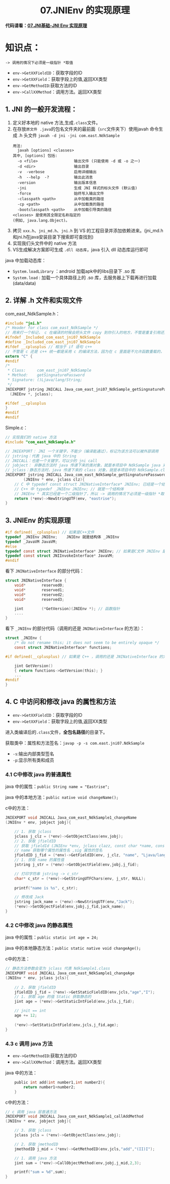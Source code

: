 # <center>07.JNIEnv 的实现原理<center>

**代码请看：[07.JNI基础-JNI Env 实现原理](https://github.com/EastUp/JavaJNITest/tree/master/src/com/east/jni07)**

# 知识点：

`-> 调用的情况下必须是一级指针 *取值`

- `env->GetXXFieldID`：获取字段的ID
- `env->GetXXField`：获取字段上的值,返回XX类型
- `env->GetMethodID`:获取方法的ID
- `env->CallXXMethod`：调用方法。返回XX类型

## 1. JNI 的一般开发流程：
1. 定义好本地的 native 方法,生成`.class`文件。
2. 在存放`原文件 .java`的包名文件夹的最前面（`src`文件夹下）使用javah 命令生成 .h 头文件  `javah -d jni -jni com.east.NdkSample`
   ```
   用法:
     javah [options] <classes>
   其中, [options] 包括:
     -o <file>                输出文件 (只能使用 -d 或 -o 之一)
     -d <dir>                 输出目录
     -v  -verbose             启用详细输出
     -h  --help  -?           输出此消息
     -version                 输出版本信息
     -jni                     生成 JNI 样式的标头文件 (默认值)
     -force                   始终写入输出文件
     -classpath <path>        从中加载类的路径
     -cp <path>               从中加载类的路径
     -bootclasspath <path>    从中加载引导类的路径
   <classes> 是使用其全限定名称指定的
   (例如, java.lang.Object)。
   ```
3. 拷贝 `xxx.h`、`jni_md.h`、`jni.h` 到 VS 的工程目录并添加依赖进来。(jni_md.h和jni.h在java安装目录下搜索即可查找到)
4. 实现我们头文件中的 native 方法
5. VS生成解决方案即可生成 `.dll 动态库`，java 引入 dll 动态库运行即可

java 中加载动态库：

- `System.loadLibrary` ：android 加载apk中的libs目录下 .so 库
- `System.load` : 加载一个具体路径上的 .so 库，去服务器上下载再进行加载(data/data)

## 2. 详解 .h 文件和实现文件

com_east_NdkSample.h：

```c
#include "jni.h"
/* Header for class com_east_NdkSample */
// 用来打一个标记， c 在编译的时候会把头文件 copy 到你引入的地方，不管是重复引用还是相互引用都只会 copy 一次
#ifndef _Included_com_east_jni07_NdkSample
#define _Included_com_east_jni07_NdkSample
#ifdef __cplusplus // 相当于 if 语句 c++
// 不管是 c 还是 c++ 统一都是采用 c 的编译方法，因为在 c 里面是不允许函数重载的，但是在 c++ 里面可以
extern "C" {
#endif
/*
 * Class:     com_east_jni07_NdkSample
 * Method:    getSingnaturePassword
 * Signature: ()Ljava/lang/String;
 */
JNIEXPORT jstring JNICALL Java_com_east_jni07_NdkSample_getSingnaturePassword
  (JNIEnv *, jclass);

#ifdef __cplusplus
}
#endif
#endif
```

Simple.c：

```c
// 实现我们的 native 方法
#include "com_east_NdkSample.h"

// JNIEXPORT： JNI 一个关键字，不能少（编译能通过），标记为该方法可以被外部调用
// jstring：代表 java 中的 String
// JNICALL：也是一个关键字，可以少的 jni call
// jobject： 非静态方法时 java 传递下来的类对象，就是本项目中 NdkSample java 对象
// jclass：静态方法时，java 传递下来的 class 对象，就是本项目中的 NdkSample.class
JNIEXPORT jstring JNICALL Java_com_east_NdkSample_getSingnaturePassword
        (JNIEnv * env, jclass clz){
    // C 中 typedef const struct JNINativeInterface* JNIEnv; 已经是一个结构体指针了
    // C++ 中 typedef _JNIEnv JNIEnv; // 就是一个结构体
    // JNIEnv * 其实已经是一个二级指针了，所以 -> 调用的情况下必须是一级指针 *取值
    return (*env)->NewStringUTF(env, "eastrise");
}
```

## 3. JNIEnv 的实现原理

```c
#if defined(__cplusplus) // 如果是C++文件 
typedef _JNIEnv JNIEnv;    JNIEnv 就是结构体 _JNIEnv
typedef _JavaVM JavaVM;  
#else
typedef const struct JNINativeInterface* JNIEnv; // 如果是C文件 JNIEnv 是JNINativeInterface的一级指针
typedef const struct JNIInvokeInterface* JavaVM;
#endif
```
看下 `JNINativeInterface` 的部分代码：

```c
struct JNINativeInterface {
    void*       reserved0;
    void*       reserved1;
    void*       reserved2;
    void*       reserved3;

    jint        (*GetVersion)(JNIEnv *); // 函数指针
    ....
}
```

看下 `_JNIEnv` 的部分代码（调用的还是 `JNINativeInterface` 的方法）：

```c
struct _JNIEnv {
    /* do not rename this; it does not seem to be entirely opaque */
    const struct JNINativeInterface* functions;

#if defined(__cplusplus) // 如果是 C++ ，调用的还是 JNINativeInterface 的方法

    jint GetVersion()
    { return functions->GetVersion(this); }
    ...
#endif
}
```

## 4. C 中访问和修改 java 的属性和方法

- `env->GetXXFieldID`：获取字段的ID
- `env->GetXXField`：获取字段上的值,返回XX类型

进入类编译后的`.class`文件，**全包名路径**的目录下。

获取类中：属性和方法签名：`javap -p -s com.east.jni07.NdkSample`

- `-s`:输出内部类型签名
- `-p`:显示所有类和成员

### 4.1 C中修改 java 的普通属性

java 中的属性：`public String name = "Eastrise";`

java 中的本地方法：`public native void changeName();`

c中的方法：

```c
JNIEXPORT void JNICALL Java_com_east_NdkSample1_changeName
(JNIEnv * env, jobject jobj){

	// 1. 获取 jclass
	jclass j_clz = (*env)->GetObjectClass(env,jobj);
	// 2. 获取 jfieldID
	// 获取 jfieldId (JNIEnv *env, jclass clazz, const char *name, const char *sig)
	// name 获取哪个属性的属性名 ,sig 属性的签名
	jfieldID j_fid = (*env)->GetFieldID(env, j_clz, "name", "Ljava/lang/String;");
	// 1. 获取 name 的属性值
	jstring j_str = (*env)->GetObjectField(env,jobj,j_fid);

	// 打印字符串 jstring -> c_str
	char* c_str = (*env)->GetStringUTFChars(env, j_str, NULL);
	
	printf("name is %s", c_str);

	// 修改成 Jack
	jstring jack_name = (*env)->NewStringUTF(env,"Jack");
	(*env)->SetObjectField(env,jobj,j_fid,jack_name);
}
```

### 4.2 C中修改 java 的静态属性

java 中的属性：`public static int age = 24;`

java 中的本地静态方法：`public static native void changeAge();`

c中的方法：

```c
// 静态方法参数会变为 jclass 代表 NdkSample1.class
JNIEXPORT void JNICALL Java_com_east_NdkSample1_changeAge
(JNIEnv * env, jclass jcls){
	
	// 2. 获取 jfieldID
	jfieldID j_fid = (*env)->GetStaticFieldID(env,jcls,"age","I");
	// 1. 获取 age 的值 Static 获取静态的
	jint age = (*env)->GetStaticIntField(env,jcls,j_fid);

	// jnit == int
	age += 12;
	
	(*env)->SetStaticIntField(env,jcls,j_fid,age);
}
```
### 4.3 c 调用 java 方法

- `env->GetMethodID`:获取方法的ID
- `env->CallXXMethod`：调用方法。返回XX类型

java 中的方法：

```c
	public int add(int number1,int number2){
		return number1+number2;
	}
```

c中的方法：

```c
// c 调用 java 层普通方法
JNIEXPORT void JNICALL Java_com_east_NdkSample1_callAddMethod
(JNIEnv * env, jobject jobj){

	// 3. 获取 jclass
	jclass jcls = (*env)->GetObjectClass(env,jobj);

	// 2. 获取 jmethodID
	jmethodID j_mid = (*env)->GetMethodID(env,jcls,"add","(II)I");

	// 1. 调用 java 方法
	jint sum = (*env)->CallObjectMethod(env,jobj,j_mid,2,3);

	printf("sum = %d",sum);
}
```







